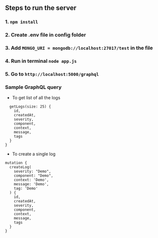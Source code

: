 ## Steps to run the server

### 1. ```npm install```

### 2. Create .env file in config folder

### 3. Add `MONGO_URI = mongodb://localhost:27017/test` in the file

### 4. Run in terminal `node app.js`

### 5. Go to `http://localhost:5000/graphql`

### Sample GraphQL query

- To get list of all the logs
```query {
  getLogs(size: 25) {
    id,
    createdAt,
    severity,
    component,
    context,
    message,
    tags
  }
}
```

- To create a single log
```
mutation {
  createLog(
    severity: "Demo",
    component: "Demo",
    context: 'Demo',
    message: 'Demo',
    tag: 'Demo'
  ) {
    id,
    createdAt,
    severity,
    component,
    context,
    message,
    tags
  }
}
```



